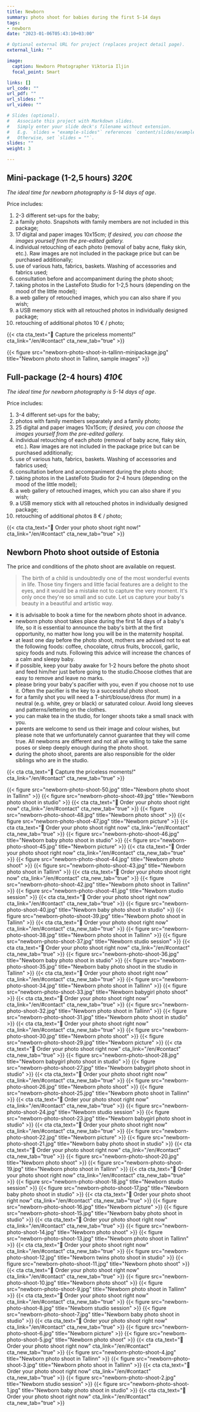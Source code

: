 ```yaml
---
title: Newborn
summary: photo shoot for babies during the first 5-14 days
tags:
- newborn
date: "2023-01-06T05:43:10+03:00"

# Optional external URL for project (replaces project detail page).
external_link: ""

image:
  caption: Newborn Photographer Viktoria Iljin
  focal_point: Smart

links: []
url_code: ""
url_pdf: ""
url_slides: ""
url_video: ""

# Slides (optional).
#   Associate this project with Markdown slides.
#   Simply enter your slide deck's filename without extension.
#   E.g. `slides = "example-slides"` references `content/slides/example-slides.md`.
#   Otherwise, set `slides = ""`.
slides: ""
weight: 3

---
```

## Mini-package (1-2,5 hours) *320*€ 

_The ideal time for newborn photography is 5-14 days of age_.

Price includes:
1. 2-3 different set-ups for the baby;
2. a family photo. Snapshots with family members are not included in this package;
3. 17 digital and paper images 10x15cm; *If desired, you can choose the images yourself from the pre-edited gallery.*
4. individual retouching of each photo (removal of baby acne, flaky skin, etc.). Raw images are not included in the package price but can be purchased additionally;
5. use of various hats, fabrics, baskets. Washing of accessories and fabrics used;
6. consultation before and accompaniment during the photo shoot;
7. taking photos in the LasteFoto Studio for 1-2,5 hours (depending on the mood of the little model);
8. a web gallery of retouched images, which you can also share if you wish;
9. a USB memory stick with all retouched photos in individually designed package;
10. retouching of additional photos 10 € / photo;

{{< cta cta_text="💛 Capture the priceless moments!" cta_link="/en/#contact" cta_new_tab="true" >}}

{{< figure src="newborn-photo-shoot-in-tallinn-minipackage.jpg" title="Newborn photo shoot in Tallinn, sample images" >}}

## Full-package (2-4 hours) *410*€ 

_The ideal time for newborn photography is 5-14 days of age_.

Price includes:
1. 3-4 different set-ups for the baby;
2. photos with family members separately and a family photo;
3. 25 digital and paper images 10x15cm; *If desired, you can choose the images yourself from the pre-edited gallery.*
4. individual retouching of each photo (removal of baby acne, flaky skin, etc.). Raw images are not included in the package price but can be purchased additionally;
5. use of various hats, fabrics, baskets. Washing of accessories and fabrics used;
6. consultation before and accompaniment during the photo shoot;
7. taking photos in the LasteFoto Studio for 2-4 hours (depending on the mood of the little model);
8. a web gallery of retouched images, which you can also share if you wish;
9. a USB memory stick with all retouched photos in individually designed package;
10. retouching of additional photos 8 € / photo;

{{< cta cta_text="💛 Order your photo shoot right now!" cta_link="/en/#contact" cta_new_tab="true" >}}

## Newborn Photo shoot outside of Estonia

The price and conditions of the photo shoot are available on request.

> The birth of a child is undoubtedly one of the most wonderful events in life. Those tiny fingers and little facial features are a delight to the eyes, and it would be a mistake not to capture the very moment. It's only once they're so small and so cute. Let us capture your baby's beauty in a beautiful and artistic way.

- it is advisable to book a time for the newborn photo shoot in advance.
- newborn photo shoot takes place during the first 14 days of a baby's life, so it is essential to announce the baby's birth at the first opportunity, no matter how long you will be in the maternity hospital.
- at least one day before the photo shoot, mothers are advised not to eat the following foods: coffee, chocolate, citrus fruits, broccoli, garlic, spicy foods and nuts. Following this advice will increase the chances of a calm and sleepy baby.
- if possible, keep your baby awake for 1-2 hours before the photo shoot and feed him/her just before going to the studio.Choose clothes that are easy to remove and leave no marks. 
- please bring your baby's pacifier with you, even if you choose not to use it. Often the pacifier is the key to a successful photo shoot.
- for a family shot you will need a T-shirt/blouse/dress (for mum) in a neutral (e.g. white, grey or black) or saturated colour. Avoid long sleeves and patterns/lettering on the clothes.
- you can make tea in the studio, for longer shoots take a small snack with you.
- parents are welcome to send us their image and colour wishes, but please note that we unfortunately cannot guarantee that they will come true. All newborns are different and not all are willing to take the same poses or sleep deeply enough during the photo shoot.
- during the photo shoot, parents are also responsible for the older siblings who are in the studio.

{{< cta cta_text="💛 Capture the priceless moments!" cta_link="/en/#contact" cta_new_tab="true" >}}

{{< figure src="newborn-photo-shoot-50.jpg" title="Newborn photo shoot in Tallinn" >}}
{{< figure src="newborn-photo-shoot-49.jpg" title="Newborn photo shoot in studio" >}}
{{< cta cta_text="💛 Order your photo shoot right now" cta_link="/en/#contact" cta_new_tab="true" >}}
{{< figure src="newborn-photo-shoot-48.jpg" title="Newborn photo shoot" >}}
{{< figure src="newborn-photo-shoot-47.jpg" title="Newborn picture" >}}
{{< cta cta_text="💛 Order your photo shoot right now" cta_link="/en/#contact" cta_new_tab="true" >}}
{{< figure src="newborn-photo-shoot-46.jpg" title="Newborn baby photo shoot in studio" >}}
{{< figure src="newborn-photo-shoot-45.jpg" title="Newborn picture" >}}
{{< cta cta_text="💛 Order your photo shoot right now" cta_link="/en/#contact" cta_new_tab="true" >}}
{{< figure src="newborn-photo-shoot-44.jpg" title="Newborn photo shoot" >}}
{{< figure src="newborn-photo-shoot-43.jpg" title="Newborn photo shoot in Tallinn" >}}
{{< cta cta_text="💛 Order your photo shoot right now" cta_link="/en/#contact" cta_new_tab="true" >}}
{{< figure src="newborn-photo-shoot-42.jpg" title="Newborn photo shoot in Tallinn" >}}
{{< figure src="newborn-photo-shoot-41.jpg" title="Newborn studio session" >}}
{{< cta cta_text="💛 Order your photo shoot right now" cta_link="/en/#contact" cta_new_tab="true" >}}
{{< figure src="newborn-photo-shoot-40.jpg" title="Newborn baby photo shoot in studio" >}}
{{< figure src="newborn-photo-shoot-39.jpg" title="Newborn photo shoot in Tallinn" >}}
{{< cta cta_text="💛 Order your photo shoot right now" cta_link="/en/#contact" cta_new_tab="true" >}}
{{< figure src="newborn-photo-shoot-38.jpg" title="Newborn photo shoot in Tallinn" >}}
{{< figure src="newborn-photo-shoot-37.jpg" title="Newborn studio session" >}}
{{< cta cta_text="💛 Order your photo shoot right now" cta_link="/en/#contact" cta_new_tab="true" >}}
{{< figure src="newborn-photo-shoot-36.jpg" title="Newborn baby photo shoot in studio" >}}
{{< figure src="newborn-photo-shoot-35.jpg" title="Newborn baby photo shoot in the studio in Tallinn" >}}
{{< cta cta_text="💛 Order your photo shoot right now" cta_link="/en/#contact" cta_new_tab="true" >}}
{{< figure src="newborn-photo-shoot-34.jpg" title="Newborn photo shoot in Tallinn" >}}
{{< figure src="newborn-photo-shoot-33.jpg" title="Newborn babygirl photo shoot" >}}
{{< cta cta_text="💛 Order your photo shoot right now" cta_link="/en/#contact" cta_new_tab="true" >}}
{{< figure src="newborn-photo-shoot-32.jpg" title="Newborn photo shoot in Tallinn" >}}
{{< figure src="newborn-photo-shoot-31.jpg" title="Newborn photo shoot in studio" >}}
{{< cta cta_text="💛 Order your photo shoot right now" cta_link="/en/#contact" cta_new_tab="true" >}}
{{< figure src="newborn-photo-shoot-30.jpg" title="Newborn photo shoot" >}}
{{< figure src="newborn-photo-shoot-29.jpg" title="Newborn picture" >}}
{{< cta cta_text="💛 Order your photo shoot right now" cta_link="/en/#contact" cta_new_tab="true" >}}
{{< figure src="newborn-photo-shoot-28.jpg" title="Newborn babygirl photo shoot in studio" >}}
{{< figure src="newborn-photo-shoot-27.jpg" title="Newborn babygirl photo shoot in studio" >}}
{{< cta cta_text="💛 Order your photo shoot right now" cta_link="/en/#contact" cta_new_tab="true" >}}
{{< figure src="newborn-photo-shoot-26.jpg" title="Newborn photo shoot" >}}
{{< figure src="newborn-photo-shoot-25.jpg" title="Newborn photo shoot in Tallinn" >}}
{{< cta cta_text="💛 Order your photo shoot right now" cta_link="/en/#contact" cta_new_tab="true" >}}
{{< figure src="newborn-photo-shoot-24.jpg" title="Newborn studio session" >}}
{{< figure src="newborn-photo-shoot-23.jpg" title="Newborn babygirl photo shoot in studio" >}}
{{< cta cta_text="💛 Order your photo shoot right now" cta_link="/en/#contact" cta_new_tab="true" >}}
{{< figure src="newborn-photo-shoot-22.jpg" title="Newborn picture" >}}
{{< figure src="newborn-photo-shoot-21.jpg" title="Newborn baby photo shoot in studio" >}}
{{< cta cta_text="💛 Order your photo shoot right now" cta_link="/en/#contact" cta_new_tab="true" >}}
{{< figure src="newborn-photo-shoot-20.jpg" title="Newborn photo shoot" >}}
{{< figure src="newborn-photo-shoot-19.jpg" title="Newborn photo shoot in Tallinn" >}}
{{< cta cta_text="💛 Order your photo shoot right now" cta_link="/en/#contact" cta_new_tab="true" >}}
{{< figure src="newborn-photo-shoot-18.jpg" title="Newborn studio session" >}}
{{< figure src="newborn-photo-shoot-17.jpg" title="Newborn baby photo shoot in studio" >}}
{{< cta cta_text="💛 Order your photo shoot right now" cta_link="/en/#contact" cta_new_tab="true" >}}
{{< figure src="newborn-photo-shoot-16.jpg" title="Newborn picture" >}}
{{< figure src="newborn-photo-shoot-15.jpg" title="Newborn baby photo shoot in studio" >}}
{{< cta cta_text="💛 Order your photo shoot right now" cta_link="/en/#contact" cta_new_tab="true" >}}
{{< figure src="newborn-photo-shoot-14.jpg" title="Newborn photo shoot" >}}
{{< figure src="newborn-photo-shoot-13.jpg" title="Newborn photo shoot in Tallinn" >}}
{{< cta cta_text="💛 Order your photo shoot right now" cta_link="/en/#contact" cta_new_tab="true" >}}
{{< figure src="newborn-photo-shoot-12.jpg" title="Newborn twins photo shoot in studio" >}}
{{< figure src="newborn-photo-shoot-11.jpg" title="Newborn photo shoot" >}}
{{< cta cta_text="💛 Order your photo shoot right now" cta_link="/en/#contact" cta_new_tab="true" >}}
{{< figure src="newborn-photo-shoot-10.jpg" title="Newborn photo shoot" >}}
{{< figure src="newborn-photo-shoot-9.jpg" title="Newborn photo shoot in Tallinn" >}}
{{< cta cta_text="💛 Order your photo shoot right now" cta_link="/en/#contact" cta_new_tab="true" >}}
{{< figure src="newborn-photo-shoot-8.jpg" title="Newborn studio session" >}}
{{< figure src="newborn-photo-shoot-7.jpg" title="Newborn baby photo shoot in studio" >}}
{{< cta cta_text="💛 Order your photo shoot right now" cta_link="/en/#contact" cta_new_tab="true" >}}
{{< figure src="newborn-photo-shoot-6.jpg" title="Newborn picture" >}}
{{< figure src="newborn-photo-shoot-5.jpg" title="Newborn photo shoot" >}}
{{< cta cta_text="💛 Order your photo shoot right now" cta_link="/en/#contact" cta_new_tab="true" >}}
{{< figure src="newborn-photo-shoot-4.jpg" title="Newborn photo shoot in Tallinn" >}}
{{< figure src="newborn-photo-shoot-3.jpg" title="Newborn photo shoot in Tallinn" >}}
{{< cta cta_text="💛 Order your photo shoot right now" cta_link="/en/#contact" cta_new_tab="true" >}}
{{< figure src="newborn-photo-shoot-2.jpg" title="Newborn studio session" >}}
{{< figure src="newborn-photo-shoot-1.jpg" title="Newborn baby photo shoot in studio" >}}
{{< cta cta_text="💛 Order your photo shoot right now" cta_link="/en/#contact" cta_new_tab="true" >}}